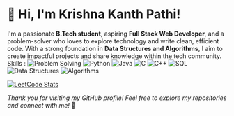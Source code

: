 # 👋 Hi, I'm Krishna Kanth Pathi!

I'm a passionate **B.Tech student**, aspiring **Full Stack Web Developer**, and a problem-solver who loves to explore technology and write clean, efficient code. With a strong foundation in **Data Structures and Algorithms**, I aim to create impactful projects and share knowledge within the tech community.
Skills :
![Problem Solving](https://img.shields.io/badge/-Problem%20Solving-1ba94c?style=flat&logo=HackerRank&logoColor=white)
![Python](https://img.shields.io/badge/-Python-3776AB?style=flat&logo=python&logoColor=white)
![Java](https://img.shields.io/badge/-Java-007396?style=flat&logo=java&logoColor=white)
![C](https://img.shields.io/badge/-C-A8B9CC?style=flat&logo=c&logoColor=white)
![C++](https://img.shields.io/badge/-C++-00599C?style=flat&logo=c%2B%2B&logoColor=white)
![SQL](https://img.shields.io/badge/-SQL-4479A1?style=flat&logo=postgresql&logoColor=white)
![Data Structures](https://img.shields.io/badge/-Data%20Structures-1ba94c?style=flat&logo=HackerRank&logoColor=white)
![Algorithms](https://img.shields.io/badge/-Algorithms-1ba94c?style=flat&logo=HackerRank&logoColor=white)


[![LeetCode Stats](https://leetcard.jacoblin.cool/krishnakanthpathi?theme=dark&ext=heatmap)](https://leetcode.com/krishnakanthpathi/)

*Thank you for visiting my GitHub profile! Feel free to explore my repositories and connect with me!* 🚀


